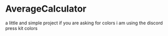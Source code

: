 # AverageCalculator

a little and simple project
if you are asking for colors i am using the discord press kit colors 

